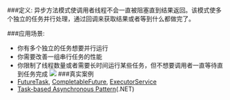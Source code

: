 ###定义:
异步方法模式使调用者线程不会一直被阻塞直到结果返回。该模式使多个独立的任务并行处理，通过回调来获取结果或者等到什么都做完了。

###应用场景:
* 你有多个独立的任务想要并行运行
* 你需要改善一组串行任务的性能
* 你限制了线程数量或者需要长时间运行某些任务，但不想要调用者一直等待直到任务完成
![](https://github.com/xu6148152/Design-Patterns/blob/master/DesignPatterns%2Fasync-method-invocation%2Fasync_method_invocation.png)
###真实案例
* [FutureTask](http://docs.oracle.com/javase/8/docs/api/java/util/concurrent/FutureTask.html), [CompletableFuture](https://docs.oracle.com/javase/8/docs/api/java/util/concurrent/CompletableFuture.html), [ExecutorService](http://docs.oracle.com/javase/8/docs/api/java/util/concurrent/ExecutorService.html)
* [Task-based Asynchronous Pattern](https://msdn.microsoft.com/en-us/library/hh873175.aspx)(.NET)
